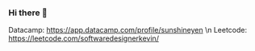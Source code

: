### Hi there 👋

<!--
**SunShineYen/SunShineYen** is a ✨ _special_ ✨ repository because its `README.md` (this file) appears on your GitHub profile.

Here are some ideas to get you started:

- 🔭 I’m currently working on ...
- 🌱 I’m currently learning ...
- 👯 I’m looking to collaborate on ...
- 🤔 I’m looking for help with ...
- 💬 Ask me about ...
- 📫 How to reach me: ...
- 😄 Pronouns: ...
- ⚡ Fun fact: ...
-->

Datacamp: https://app.datacamp.com/profile/sunshineyen \n
Leetcode: https://leetcode.com/softwaredesignerkevin/
